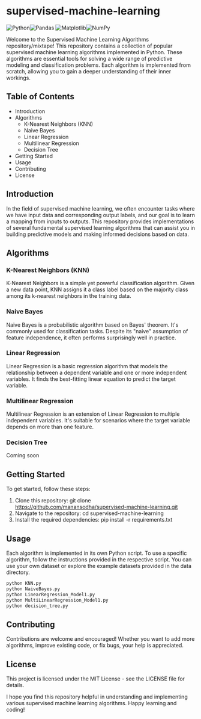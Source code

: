 # supervised-machine-learning
![Python](https://img.shields.io/badge/python-3670A0?style=for-the-badge&logo=python&logoColor=ffdd54)![Pandas](https://img.shields.io/badge/pandas-%23150458.svg?style=for-the-badge&logo=pandas&logoColor=white)	![Matplotlib](https://img.shields.io/badge/Matplotlib-%23ffffff.svg?style=for-the-badge&logo=Matplotlib&logoColor=black)![NumPy](https://img.shields.io/badge/numpy-%23013243.svg?style=for-the-badge&logo=numpy&logoColor=white)

Welcome to the Supervised Machine Learning Algorithms repository/mixtape! This repository contains a collection of popular supervised machine learning algorithms implemented in Python. These algorithms are essential tools for solving a wide range of predictive modeling and classification problems. Each algorithm is implemented from scratch, allowing you to gain a deeper understanding of their inner workings.

## Table of Contents
* Introduction
* Algorithms
  * K-Nearest Neighbors (KNN)
  * Naive Bayes
  * Linear Regression
  * Multilinear Regression
  * Decision Tree
* Getting Started
* Usage
* Contributing
* License
  
## Introduction
In the field of supervised machine learning, we often encounter tasks where we have input data and corresponding output labels, and our goal is to learn a mapping from inputs to outputs. This repository provides implementations of several fundamental supervised learning algorithms that can assist you in building predictive models and making informed decisions based on data.

## Algorithms
### K-Nearest Neighbors (KNN)
K-Nearest Neighbors is a simple yet powerful classification algorithm. Given a new data point, KNN assigns it a class label based on the majority class among its k-nearest neighbors in the training data.

### Naive Bayes
Naive Bayes is a probabilistic algorithm based on Bayes' theorem. It's commonly used for classification tasks. Despite its "naive" assumption of feature independence, it often performs surprisingly well in practice.

### Linear Regression
Linear Regression is a basic regression algorithm that models the relationship between a dependent variable and one or more independent variables. It finds the best-fitting linear equation to predict the target variable.

### Multilinear Regression
Multilinear Regression is an extension of Linear Regression to multiple independent variables. It's suitable for scenarios where the target variable depends on more than one feature.

### Decision Tree
Coming soon

## Getting Started
To get started, follow these steps:

1. Clone this repository: git clone https://github.com/manansodha/supervised-machine-learning.git
2. Navigate to the repository: cd supervised-machine-learning
3. Install the required dependencies: pip install -r requirements.txt
   
## Usage
Each algorithm is implemented in its own Python script. To use a specific algorithm, follow the instructions provided in the respective script. You can use your own dataset or explore the example datasets provided in the data directory.

```bash
python KNN.py
python NaiveBayes.py
python LinearRegression_Model1.py
python MultiLinearRegression_Model1.py
python decision_tree.py
```
## Contributing
Contributions are welcome and encouraged! Whether you want to add more algorithms, improve existing code, or fix bugs, your help is appreciated. 
## License
This project is licensed under the MIT License - see the LICENSE file for details.

I hope you find this repository helpful in understanding and implementing various supervised machine learning algorithms. Happy learning and coding!

